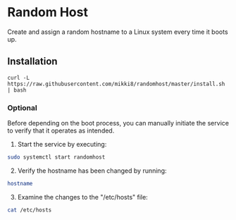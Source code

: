 
# Random Host

Create and assign a random hostname to a Linux system every time it boots up.


## Installation
```
curl -L https://raw.githubusercontent.com/mikki8/randomhost/master/install.sh | bash
```

### Optional

Before depending on the boot process, you can manually initiate the service to verify that it operates as intended.

1. Start the service by executing:
```bash
sudo systemctl start randomhost
```
2. Verify the hostname has been changed by running:
```bash
hostname
```
3. Examine the changes to the "/etc/hosts" file:
```bash
cat /etc/hosts
```
